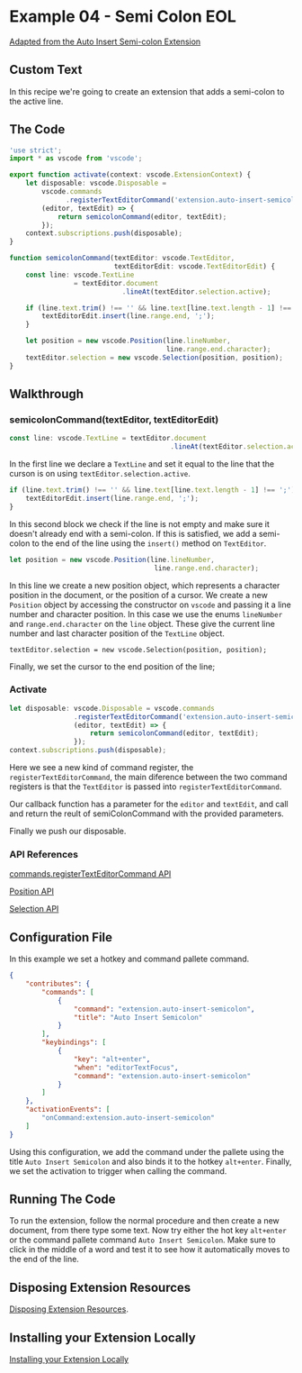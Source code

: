 # Example 04 - Semi Colon EOL

[Adapted from the Auto Insert Semi-colon Extension](https://github.com/litgh/auto-insert-semicolon)

## Custom Text

In this recipe we're going to create an extension that adds a semi-colon to
the active line.

## The Code

```typescript
'use strict';
import * as vscode from 'vscode';

export function activate(context: vscode.ExtensionContext) {
    let disposable: vscode.Disposable = 
        vscode.commands
              .registerTextEditorCommand('extension.auto-insert-semicolon', 
        (editor, textEdit) => {
            return semicolonCommand(editor, textEdit);
        });
    context.subscriptions.push(disposable);
}

function semicolonCommand(textEditor: vscode.TextEditor,
                          textEditorEdit: vscode.TextEditorEdit) {
    const line: vscode.TextLine 
                = textEditor.document
                            .lineAt(textEditor.selection.active);

    if (line.text.trim() !== '' && line.text[line.text.length - 1] !== ';') {
        textEditorEdit.insert(line.range.end, ';');
    }

    let position = new vscode.Position(line.lineNumber,
                                       line.range.end.character);
    textEditor.selection = new vscode.Selection(position, position);
}
```

## Walkthrough

### semicolonCommand(textEditor, textEditorEdit)

```typescript
const line: vscode.TextLine = textEditor.document
                                        .lineAt(textEditor.selection.active);
```

In the first line we declare a `TextLine` and set it equal to the line that the
curson is on using `textEditor.selection.active`.

```typescript
if (line.text.trim() !== '' && line.text[line.text.length - 1] !== ';') {
    textEditorEdit.insert(line.range.end, ';');
}
```

In this second block we check if the line is not empty and make sure it doesn't
already end with a semi-colon. If this is satisfied, we add a semi-colon to the
end of the line using the `insert()` method on `TextEditor`.

```typescript
let position = new vscode.Position(line.lineNumber,
                                    line.range.end.character);
```

In this line we create a new position object, which represents a character
position in the document, or the position of a cursor. We create a new
`Position` object by accessing the constructor on `vscode` and passing it a line
number and character position. In this case we use the enums `lineNumber`
and `range.end.character` on the `line` object. These give the current line
number and last character position of the `TextLine` object.

`textEditor.selection = new vscode.Selection(position, position);`

Finally, we set the cursor to the end position of the line;

### Activate

```typescript
let disposable: vscode.Disposable = vscode.commands
                .registerTextEditorCommand('extension.auto-insert-semicolon',
                (editor, textEdit) => {
                    return semicolonCommand(editor, textEdit);
                });
context.subscriptions.push(disposable);
```

Here we see a new kind of command register, the `registerTextEditorCommand`,
the main diference between the two command registers is that the `TextEditor`
is passed into `registerTextEditorCommand`.

Our callback function has a parameter for the `editor` and `textEdit`, and
call and return the reult of semiColonCommand with the provided parameters.

Finally we push our disposable.

### API References

[commands.registerTextEditorCommand API](https://code.visualstudio.com/docs/extensionAPI/vscode-api#commands.registerTextEditorCommand)

[Position API](https://code.visualstudio.com/docs/extensionAPI/vscode-api#Position)

[Selection API](https://code.visualstudio.com/docs/extensionAPI/vscode-api#Selection)

## Configuration File

In this example we set a hotkey and command pallete command.

```json
{
    "contributes": {
        "commands": [
            {
                "command": "extension.auto-insert-semicolon",
                "title": "Auto Insert Semicolon"
            }
        ],
        "keybindings": [
            {
                "key": "alt+enter",
                "when": "editorTextFocus",
                "command": "extension.auto-insert-semicolon"
            }
        ]
    },
    "activationEvents": [
        "onCommand:extension.auto-insert-semicolon"
    ]
}
```

Using this configuration, we add the command under the pallete using the title
`Auto Insert Semicolon` and also binds it to the  hotkey `alt+enter`. Finally,
we set the activation to trigger when calling the command.

## Running The Code

To run the extension, follow the normal procedure and then create a new
document, from there type some text. Now try either the hot key `alt+enter` or
the command pallete command `Auto Insert Semicolon`. Make sure to click in the
middle of a word and test it to see how it automatically moves to the end of the
line.

## Disposing Extension Resources

[Disposing Extension Resources](https://code.visualstudio.com/docs/extensions/example-word-count#_disposing-extension-resources).

## Installing your Extension Locally

[Installing your Extension Locally](https://code.visualstudio.com/docs/extensions/example-word-count#_installing-your-extension-locally)
